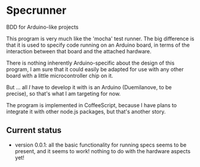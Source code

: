 # Specrunner

BDD for Arduino-like projects

This program is very much like the 'mocha' test runner.
The big difference is that it is used to specify code running on
an Arduino board, in terms of the interaction between that board
and the attached hardware.

There is nothing inherently Arduino-specific about the design of
this program,
I am sure that it could easily be adapted for use with any other
board with a little microcontroller chip on it.

But ... all _I_ have to develop it with is an Arduino (Duemilanove,
to be precise), so that's what I am targeting for now.

The program is implemented in CoffeeScript, because I have plans to
integrate it with other node.js packages, but that's another story.

## Current status

* version 0.0.1: 
all the basic functionality for running specs seems to be present, and it seems to work!
nothing to do with the hardware aspects yet!
